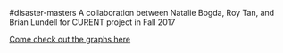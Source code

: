 #disaster-masters
A collaboration between Natalie Bogda, Roy Tan, and Brian Lundell for CURENT project in Fall 2017



<a href="http://web.eecs.utk.edu/~nbogda/disaster-masters">Come check out the graphs here</a>
